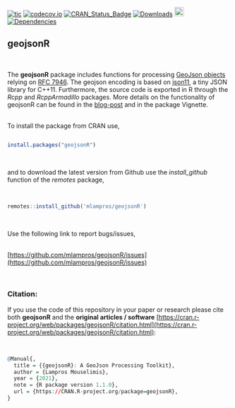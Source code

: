 
[![tic](https://github.com/mlampros/geojsonR/workflows/tic/badge.svg?branch=master)](https://github.com/mlampros/geojsonR/actions)
[![codecov.io](https://codecov.io/github/mlampros/geojsonR/coverage.svg?branch=master)](https://codecov.io/github/mlampros/geojsonR?branch=master)
[![CRAN_Status_Badge](http://www.r-pkg.org/badges/version/geojsonR)](http://cran.r-project.org/package=geojsonR)
[![Downloads](http://cranlogs.r-pkg.org/badges/grand-total/geojsonR?color=blue)](http://www.r-pkg.org/pkg/geojsonR)
<a href="https://www.buymeacoffee.com/VY0x8snyh" target="_blank"><img src="https://www.buymeacoffee.com/assets/img/custom_images/orange_img.png" alt="Buy Me A Coffee" height="21px" ></a>
[![Dependencies](https://tinyverse.netlify.com/badge/geojsonR)](https://cran.r-project.org/package=geojsonR)


## geojsonR
<br>

The **geojsonR** package includes functions for processing [GeoJson objects](https://en.wikipedia.org/wiki/GeoJSON) relying on [RFC 7946](https://tools.ietf.org/pdf/rfc7946.pdf). The geojson encoding is based on [json11](https://github.com/dropbox/json11), a tiny JSON library for C++11. Furthermore, the source code is exported in R through the *Rcpp* and *RcppArmadillo* packages. More details on the functionality of geojsonR can be found in the [blog-post](http://mlampros.github.io/2017/03/29/geojsonR_package/) and in the package Vignette.
<br><br>

To install the package from CRAN use, 

```R

install.packages("geojsonR")


```
<br>

and to download the latest version from Github use the *install_github* function of the *remotes* package,
<br><br>

```R

remotes::install_github('mlampros/geojsonR')


```
<br>

Use the following link to report bugs/issues,
<br><br>

[https://github.com/mlampros/geojsonR/issues](https://github.com/mlampros/geojsonR/issues)

<br>

### **Citation:**

If you use the code of this repository in your paper or research please cite both **geojsonR** and the **original articles / software** [https://cran.r-project.org/web/packages/geojsonR/citation.html](https://cran.r-project.org/web/packages/geojsonR/citation.html):

<br>

```R
@Manual{,
  title = {{geojsonR}: A GeoJson Processing Toolkit},
  author = {Lampros Mouselimis},
  year = {2021},
  note = {R package version 1.1.0},
  url = {https://CRAN.R-project.org/package=geojsonR},
}
```

<br>

